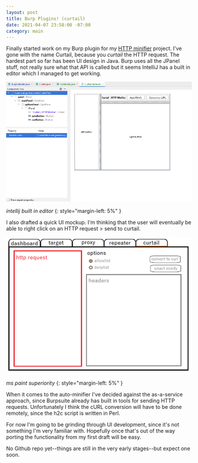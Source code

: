 ```yaml
---
layout: post
title: Burp Plugins! (curtail)
date: 2021-04-07 23:58:00 -07:00
category: main
---
```


Finally started work on my Burp plugin for my [HTTP minifier](/2021/04/05/bb-and-http/) project. I've gone with the name Curtail, because you _curtail_ the HTTP request. The hardest part so far has been UI design in Java. Burp uses all the JPanel stuff, not really sure what that API is called but it seems IntelliJ has a built in editor which I managed to get working.

![intellij editor](/assets/img/2021-04-07-curtail-minifier/intellij.png)

_intellij built in editor_
{: style="margin-left: 5%" }

I also drafted a quick UI mockup. I'm thinking that the user will eventually be able to right click on an HTTP request > send to curtail.

![the mockup](/assets/img/2021-04-07-curtail-minifier/mockup.png)

_ms paint superiority_
{: style="margin-left: 5%" }

When it comes to the auto-minifier I've decided against the as-a-service approach, since Burpsuite already has built in tools for sending HTTP requests. Unfortunately I think the cURL conversion will have to be done remotely, since the h2c script is written in Perl.

For now I'm going to be grinding through UI development, since it's not something I'm very familiar with. Hopefully once that's out of the way porting the functionality from my first draft will be easy.

No Github repo yet--things are still in the very early stages--but expect one soon.